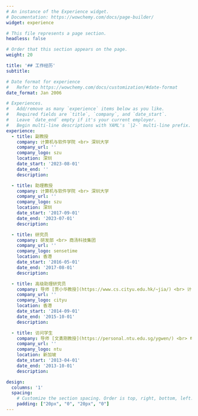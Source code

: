 ```yaml
---
# An instance of the Experience widget.
# Documentation: https://wowchemy.com/docs/page-builder/
widget: experience

# This file represents a page section.
headless: false

# Order that this section appears on the page.
weight: 20

title: '## 工作经历'
subtitle:

# Date format for experience
#   Refer to https://wowchemy.com/docs/customization/#date-format
date_format: Jan 2006

# Experiences.
#   Add/remove as many `experience` items below as you like.
#   Required fields are `title`, `company`, and `date_start`.
#   Leave `date_end` empty if it's your current employer.
#   Begin multi-line descriptions with YAML's `|2-` multi-line prefix.
experience:
  - title: 副教授
    company: 计算机与软件学院 <br> 深圳大学
    company_url: ''
    company_logo: szu
    location: 深圳
    date_start: '2023-08-01'
    date_end: ''
    description:

  - title: 助理教授
    company: 计算机与软件学院 <br> 深圳大学
    company_url: ''
    company_logo: szu
    location: 深圳
    date_start: '2017-09-01'
    date_end: '2023-07-01'
    description:

  - title: 研究员
    company: 研发部 <br> 商汤科技集团
    company_url: ''
    company_logo: sensetime
    location: 香港
    date_start: '2016-05-01'
    date_end: '2017-08-01'
    description: 

  - title: 高级助理研究员
    company: 导师 [贾小华教授](https://www.cs.cityu.edu.hk/~jia/) <br> 计算机系 <br> 香港城市大学
    company_url: ''
    company_logo: cityu
    location: 香港
    date_start: '2014-09-01'
    date_end: '2015-10-01'
    description: 

  - title: 访问学生
    company: 导师 [文勇刚教授](https://personal.ntu.edu.sg/ygwen/) <br> 电气与电子工程学院 <br> 南洋理工大学
    company_url: ''
    company_logo: ntu
    location: 新加坡
    date_start: '2013-04-01'
    date_end: '2013-10-01'
    description: 

design:
  columns: '1'
  spacing:
    # Customize the section spacing. Order is top, right, bottom, left.
    padding: ["20px", "0", "20px", "0"]
---
```

